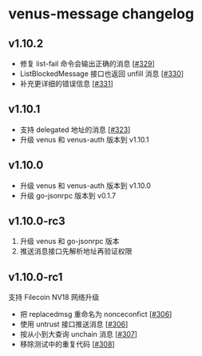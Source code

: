 # venus-message changelog

## v1.10.2

* 修复 list-fail 命令会输出正确的消息 [[#329](https://github.com/filecoin-project/venus-messager/pull/329)]
* ListBlockedMessage 接口也返回 unfill 消息 [[#330](https://github.com/filecoin-project/venus-messager/pull/330)]
* 补充更详细的错误信息 [[#331](https://github.com/filecoin-project/venus-messager/pull/331)]

## v1.10.1

* 支持 delegated 地址的消息 [[#323](https://github.com/filecoin-project/venus-messager/pull/323)]
* 升级 venus 和 venus-auth 版本到 v1.10.1

## v1.10.0

* 升级 venus 和 venus-auth 版本到 v1.10.0
* 升级 go-jsonrpc 版本到 v0.1.7

## v1.10.0-rc3

1. 升级 venus 和 go-jsonrpc 版本
2. 推送消息接口先解析地址再验证权限

## v1.10.0-rc1

支持 Filecoin NV18 网络升级

* 把 replacedmsg 重命名为 nonceconfict [[#306](https://github.com/filecoin-project/venus-messager/pull/304)]
* 使用 untrust 接口推送消息 [[#306](https://github.com/filecoin-project/venus-messager/pull/306)]
* 按从小到大查询 unchain 消息 [[#307](https://github.com/filecoin-project/venus-messager/pull/307)]
* 移除测试中的重复代码 [[#308](https://github.com/filecoin-project/venus-messager/pull/308)]
